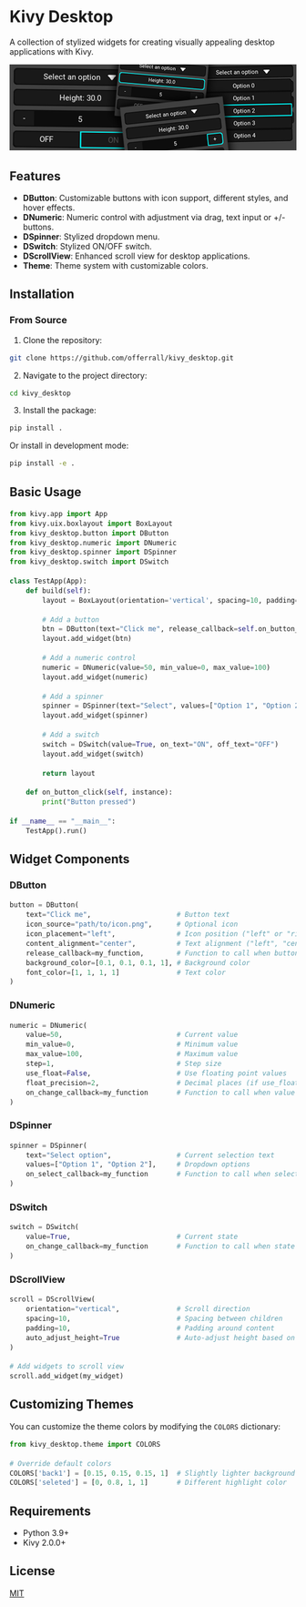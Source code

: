 # Kivy Desktop

A collection of stylized widgets for creating visually appealing desktop applications with Kivy.

![readme](./readme.png)

## Features

- **DButton**: Customizable buttons with icon support, different styles, and hover effects.
- **DNumeric**: Numeric control with adjustment via drag, text input or +/- buttons.
- **DSpinner**: Stylized dropdown menu.
- **DSwitch**: Stylized ON/OFF switch.
- **DScrollView**: Enhanced scroll view for desktop applications.
- **Theme**: Theme system with customizable colors.

## Installation

### From Source
1. Clone the repository:
```bash
git clone https://github.com/offerrall/kivy_desktop.git
```

2. Navigate to the project directory:
```bash
cd kivy_desktop
```

3. Install the package:
```bash
pip install .
```

Or install in development mode:
```bash
pip install -e .
```

## Basic Usage

```python
from kivy.app import App
from kivy.uix.boxlayout import BoxLayout
from kivy_desktop.button import DButton
from kivy_desktop.numeric import DNumeric
from kivy_desktop.spinner import DSpinner
from kivy_desktop.switch import DSwitch

class TestApp(App):
    def build(self):
        layout = BoxLayout(orientation='vertical', spacing=10, padding=10)
        
        # Add a button
        btn = DButton(text="Click me", release_callback=self.on_button_click)
        layout.add_widget(btn)
        
        # Add a numeric control
        numeric = DNumeric(value=50, min_value=0, max_value=100)
        layout.add_widget(numeric)
        
        # Add a spinner
        spinner = DSpinner(text="Select", values=["Option 1", "Option 2", "Option 3"])
        layout.add_widget(spinner)
        
        # Add a switch
        switch = DSwitch(value=True, on_text="ON", off_text="OFF")
        layout.add_widget(switch)
        
        return layout
    
    def on_button_click(self, instance):
        print("Button pressed")

if __name__ == "__main__":
    TestApp().run()
```

## Widget Components

### DButton
```python
button = DButton(
    text="Click me",                     # Button text
    icon_source="path/to/icon.png",      # Optional icon
    icon_placement="left",               # Icon position ("left" or "right")
    content_alignment="center",          # Text alignment ("left", "center", "right")
    release_callback=my_function,        # Function to call when button is released
    background_color=[0.1, 0.1, 0.1, 1], # Background color
    font_color=[1, 1, 1, 1]              # Text color
)
```

### DNumeric
```python
numeric = DNumeric(
    value=50,                            # Current value
    min_value=0,                         # Minimum value
    max_value=100,                       # Maximum value
    step=1,                              # Step size
    use_float=False,                     # Use floating point values
    float_precision=2,                   # Decimal places (if use_float=True)
    on_change_callback=my_function       # Function to call when value changes
)
```

### DSpinner
```python
spinner = DSpinner(
    text="Select option",                # Current selection text
    values=["Option 1", "Option 2"],     # Dropdown options
    on_select_callback=my_function       # Function to call when selection changes
)
```

### DSwitch
```python
switch = DSwitch(
    value=True,                          # Current state
    on_change_callback=my_function       # Function to call when state changes
)
```

### DScrollView
```python
scroll = DScrollView(
    orientation="vertical",              # Scroll direction
    spacing=10,                          # Spacing between children
    padding=10,                          # Padding around content
    auto_adjust_height=True              # Auto-adjust height based on content
)

# Add widgets to scroll view
scroll.add_widget(my_widget)
```

## Customizing Themes

You can customize the theme colors by modifying the `COLORS` dictionary:

```python
from kivy_desktop.theme import COLORS

# Override default colors
COLORS['back1'] = [0.15, 0.15, 0.15, 1]  # Slightly lighter background
COLORS['seleted'] = [0, 0.8, 1, 1]       # Different highlight color
```

## Requirements

- Python 3.9+
- Kivy 2.0.0+

## License

[MIT](LICENSE)
